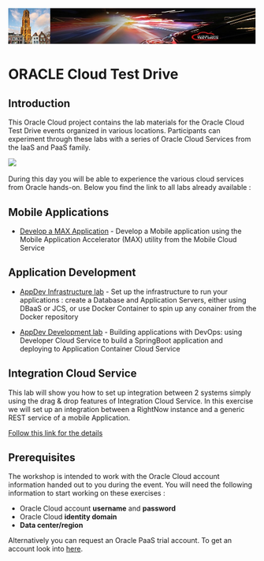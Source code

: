 ![](common/images/customer.logo2.png)
---
# ORACLE Cloud Test Drive #

## Introduction ##

This Oracle Cloud project contains the lab materials for the Oracle Cloud Test Drive events organized in various locations.  Participants can experiment through these labs with a series of Oracle Cloud Services from the IaaS and PaaS family.  

![](common/images/Introslide.PNG)

During this day you will be able to experience the various cloud services from Oracle hands-on.  Below you find the link to all labs already available : 

## Mobile Applications
+ [Develop a MAX Application](http://docs.oracle.com/cd/E65774_01/tutorials/tut_mcs_max_short/tut_mcs_max_short_1a.html) - Develop a Mobile application using the Mobile Application Accelerator (MAX) utility from the Mobile Cloud Service


## Application Development ##
+ [AppDev Infrastructure lab](AppDev/AppDevInfra.md) - Set up the infrastructure to run your applications : create a Database and Application Servers, either using DBaaS or JCS, or use Docker Container to spin up any conainer from the Docker repository

+ [AppDev Development lab](AppDev/Develop.md) - Building applications with DevOps: using Developer Cloud Service to build a SpringBoot application and deploying to Application Container Cloud Service


## Integration Cloud Service ##
This lab will show you how to set up integration between 2 systems simply using the drag & drop features of Integration Cloud Service.  In this exercise we will set up an integration between a RightNow instance and a generic REST service of a mobile Application.

[Follow this link for the details](Integration/readme.md)


## Prerequisites ##

The workshop is intended to work with the Oracle Cloud account information handed out to you during the event.  You will need the following information to start working on these exercises :

+ Oracle Cloud account **username** and **password**
+ Oracle Cloud **identity domain**
+ **Data center/region**

Alternatively you can request an Oracle PaaS trial account. To get an account look into [here](common/request.for.trial.md).

